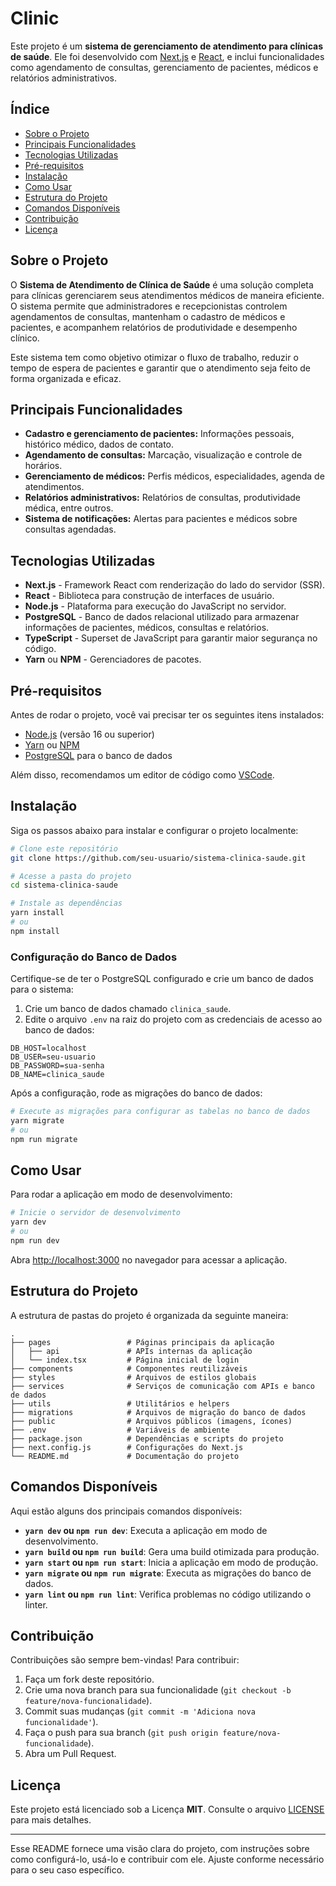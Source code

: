 # Clinic

Este projeto é um **sistema de gerenciamento de atendimento para clínicas de saúde**. Ele foi desenvolvido com [Next.js](https://nextjs.org/) e [React](https://reactjs.org/), e inclui funcionalidades como agendamento de consultas, gerenciamento de pacientes, médicos e relatórios administrativos.

## Índice

- [Sobre o Projeto](#sobre-o-projeto)
- [Principais Funcionalidades](#principais-funcionalidades)
- [Tecnologias Utilizadas](#tecnologias-utilizadas)
- [Pré-requisitos](#pré-requisitos)
- [Instalação](#instalação)
- [Como Usar](#como-usar)
- [Estrutura do Projeto](#estrutura-do-projeto)
- [Comandos Disponíveis](#comandos-disponíveis)
- [Contribuição](#contribuição)
- [Licença](#licença)

## Sobre o Projeto

O **Sistema de Atendimento de Clínica de Saúde** é uma solução completa para clínicas gerenciarem seus atendimentos médicos de maneira eficiente. O sistema permite que administradores e recepcionistas controlem agendamentos de consultas, mantenham o cadastro de médicos e pacientes, e acompanhem relatórios de produtividade e desempenho clínico.

Este sistema tem como objetivo otimizar o fluxo de trabalho, reduzir o tempo de espera de pacientes e garantir que o atendimento seja feito de forma organizada e eficaz.

## Principais Funcionalidades

- **Cadastro e gerenciamento de pacientes:** Informações pessoais, histórico médico, dados de contato.
- **Agendamento de consultas:** Marcação, visualização e controle de horários.
- **Gerenciamento de médicos:** Perfis médicos, especialidades, agenda de atendimentos.
- **Relatórios administrativos:** Relatórios de consultas, produtividade médica, entre outros.
- **Sistema de notificações:** Alertas para pacientes e médicos sobre consultas agendadas.

## Tecnologias Utilizadas

- **Next.js** - Framework React com renderização do lado do servidor (SSR).
- **React** - Biblioteca para construção de interfaces de usuário.
- **Node.js** - Plataforma para execução do JavaScript no servidor.
- **PostgreSQL** - Banco de dados relacional utilizado para armazenar informações de pacientes, médicos, consultas e relatórios.
- **TypeScript** - Superset de JavaScript para garantir maior segurança no código.
- **Yarn** ou **NPM** - Gerenciadores de pacotes.

## Pré-requisitos

Antes de rodar o projeto, você vai precisar ter os seguintes itens instalados:

- [Node.js](https://nodejs.org/en/) (versão 16 ou superior)
- [Yarn](https://yarnpkg.com/) ou [NPM](https://www.npmjs.com/)
- [PostgreSQL](https://www.postgresql.org/) para o banco de dados

Além disso, recomendamos um editor de código como [VSCode](https://code.visualstudio.com/).

## Instalação

Siga os passos abaixo para instalar e configurar o projeto localmente:

```bash
# Clone este repositório
git clone https://github.com/seu-usuario/sistema-clinica-saude.git

# Acesse a pasta do projeto
cd sistema-clinica-saude

# Instale as dependências
yarn install
# ou
npm install
```

### Configuração do Banco de Dados

Certifique-se de ter o PostgreSQL configurado e crie um banco de dados para o sistema:

1. Crie um banco de dados chamado `clinica_saude`.
2. Edite o arquivo `.env` na raiz do projeto com as credenciais de acesso ao banco de dados:

```
DB_HOST=localhost
DB_USER=seu-usuario
DB_PASSWORD=sua-senha
DB_NAME=clinica_saude
```

Após a configuração, rode as migrações do banco de dados:

```bash
# Execute as migrações para configurar as tabelas no banco de dados
yarn migrate
# ou
npm run migrate
```

## Como Usar

Para rodar a aplicação em modo de desenvolvimento:

```bash
# Inicie o servidor de desenvolvimento
yarn dev
# ou
npm run dev
```

Abra [http://localhost:3000](http://localhost:3000) no navegador para acessar a aplicação.

## Estrutura do Projeto

A estrutura de pastas do projeto é organizada da seguinte maneira:

```
.
├── pages                 # Páginas principais da aplicação
│   ├── api               # APIs internas da aplicação
│   └── index.tsx         # Página inicial de login
├── components            # Componentes reutilizáveis
├── styles                # Arquivos de estilos globais
├── services              # Serviços de comunicação com APIs e banco de dados
├── utils                 # Utilitários e helpers
├── migrations            # Arquivos de migração do banco de dados
├── public                # Arquivos públicos (imagens, ícones)
├── .env                  # Variáveis de ambiente
├── package.json          # Dependências e scripts do projeto
├── next.config.js        # Configurações do Next.js
└── README.md             # Documentação do projeto
```

## Comandos Disponíveis

Aqui estão alguns dos principais comandos disponíveis:

- **`yarn dev` ou `npm run dev`**: Executa a aplicação em modo de desenvolvimento.
- **`yarn build` ou `npm run build`**: Gera uma build otimizada para produção.
- **`yarn start` ou `npm run start`**: Inicia a aplicação em modo de produção.
- **`yarn migrate` ou `npm run migrate`**: Executa as migrações do banco de dados.
- **`yarn lint` ou `npm run lint`**: Verifica problemas no código utilizando o linter.

## Contribuição

Contribuições são sempre bem-vindas! Para contribuir:

1. Faça um fork deste repositório.
2. Crie uma nova branch para sua funcionalidade (`git checkout -b feature/nova-funcionalidade`).
3. Commit suas mudanças (`git commit -m 'Adiciona nova funcionalidade'`).
4. Faça o push para sua branch (`git push origin feature/nova-funcionalidade`).
5. Abra um Pull Request.

## Licença

Este projeto está licenciado sob a Licença **MIT**. Consulte o arquivo [LICENSE](./LICENSE) para mais detalhes.

---

Esse README fornece uma visão clara do projeto, com instruções sobre como configurá-lo, usá-lo e contribuir com ele. Ajuste conforme necessário para o seu caso específico.
